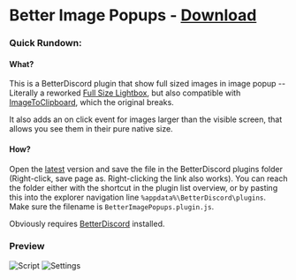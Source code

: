 # Better Image Popups - [Download](https://raw.githubusercontent.com/Orrielel/BetterDiscordAddons/master/Plugins/BetterImagePopups/BetterImagePopups.plugin.js)

### Quick Rundown:

#### What?
This is a BetterDiscord plugin that show full sized images in image popup -- Literally a reworked [Full Size Lightbox](https://gist.github.com/Jiiks/7eb81b8950c073a09fbc2493da3ec714), but also compatible with [ImageToClipboard](https://github.com/rauenzi/BetterDiscordAddons/tree/master/Plugins/ImageToClipboard), which the original breaks.

It also adds an on click event for images larger than the visible screen, that allows you see them in their pure native size.

#### How?
Open the [latest](https://raw.githubusercontent.com/Orrielel/BetterDiscordAddons/master/Plugins/BetterImagePopups/BetterImagePopups.plugin.js) version and save the file in the BetterDiscord plugins folder (Right-click, save page as. Right-clicking the link also works). You can reach the folder either with the shortcut in the plugin list overview, or by pasting this into the explorer navigation line `%appdata%\BetterDiscord\plugins`. Make sure the filename is `BetterImagePopups.plugin.js`.

Obviously requires [BetterDiscord](https://github.com/jiiks/betterdiscordapp) installed.

### Preview
![Script](https://orrie.s-ul.eu/preview/PtRr1QGs)
![Settings](https://orrie.s-ul.eu/preview/fwX7IJ0x)
